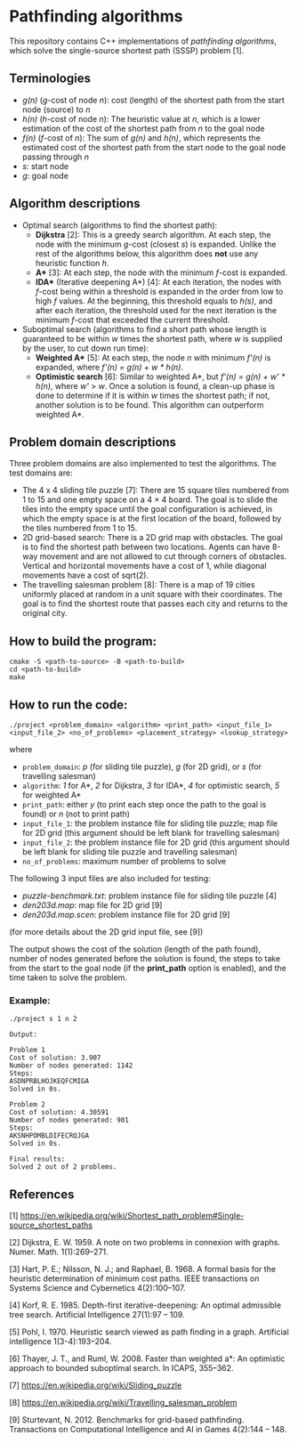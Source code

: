 # Pathfinding algorithms

This repository contains C++ implementations of *pathfinding algorithms*, which solve the single-source shortest path
(SSSP) problem [1].
 
## Terminologies
* *g(n)* (*g*-cost of node *n*): cost (length) of the shortest path from the start node (source) to *n*
* *h(n)* (*h*-cost of node *n*): The heuristic value at *n*, which is a lower estimation of the cost of the shortest
path from *n* to the goal node
* *f(n)* (*f*-cost of *n*): The sum of *g(n)* and *h(n)*, which represents the estimated cost of the shortest path from
the start node to the goal node passing through *n*
* *s*: start node
* *g*: goal node 

## Algorithm descriptions
* Optimal search (algorithms to find the shortest path):
  * __Dijkstra__ [2]: This is a greedy search algorithm. At each step, the node with the minimum *g*-cost (closest
  *s*) is expanded. Unlike the rest of the algorithms below, this algorithm does **not** use any heuristic function *h*.
  * __A\*__ [3]: At each step, the node with the minimum *f*-cost is expanded.
  * __IDA\*__ (Iterative deepening A*) [4]: At each iteration, the nodes with *f*-cost being within a threshold is
  expanded in the order from low to high *f* values. At the beginning, this threshold equals to *h(s)*, and after each
  iteration, the threshold used for the next iteration is the minimum *f*-cost that exceeded the current threshold.
* Suboptimal search (algorithms to find a short path whose length is guaranteed to be within *w* times the shortest
path, where *w* is supplied by the user, to cut down run time):
  * __Weighted A\*__ [5]: At each step, the node *n* with minimum *f'(n)* is expanded, where *f'(n) = g(n) + w \* h(n)*.
  * __Optimistic search__ [6]: Similar to weighted A*, but *f'(n) = g(n) + w' \* h(n)*, where *w'* > *w*. Once a
  solution is found, a clean-up phase is done to determine if it is within *w* times the shortest path; if not, another
  solution is to be found. This algorithm can outperform weighted A*.

## Problem domain descriptions
Three problem domains are also implemented to test the algorithms. The test domains are:
* The 4 x 4 sliding tile puzzle [7]: There are 15 square tiles numbered from 1 to 15 and one empty space on a 4 × 4
  board. The goal is to slide the tiles into the empty space until the goal configuration is achieved, in which the
  empty space is at the first location of the board, followed by the tiles numbered from 1 to 15.
* 2D grid-based search: There is a 2D grid map with obstacles. The goal is to find the shortest path between two
  locations. Agents can have 8-way movement and are not allowed to cut through corners of obstacles. Vertical and
  horizontal movements have a cost of 1, while diagonal movements have a cost of sqrt(2).
* The travelling salesman problem [8]: There is a map of 19 cities uniformly placed at random in a unit square with
  their coordinates. The goal is to find the shortest route that passes each city and returns to the original city.
  

## How to build the program:
    cmake -S <path-to-source> -B <path-to-build>
    cd <path-to-build>
    make

## How to run the code:
    ./project <problem_domain> <algorithm> <print_path> <input_file_1> <input_file_2> <no_of_problems> <placement_strategy> <lookup_strategy>
where
  * `problem_domain`: *p* (for sliding tile puzzle), *g* (for 2D grid), or *s* (for travelling salesman)
  * `algorithm`: *1* for A*, *2* for Dijkstra, *3* for IDA*, *4* for optimistic search, *5* for weighted A*
  * `print_path`: either *y* (to print each step once the path to the goal is found) or *n* (not to print path)
  * `input_file_1`: the problem instance file for sliding tile puzzle; map file for 2D grid (this argument should be left blank for travelling salesman)
  * `input_file_2`: the problem instance file for 2D grid (this argument should be left blank for sliding tile puzzle and travelling salesman)
  * `no_of_problems`: maximum number of problems to solve

The following 3 input files are also included for testing:
  * *puzzle-benchmark.txt*: problem instance file for sliding tile puzzle [4]
  * *den203d.map*: map file for 2D grid [9]
  * *den203d.map.scen*: problem instance file for 2D grid [9]
  
  (for more details about the 2D grid input file, see [9])
  
The output shows the cost of the solution (length of the path found), number of nodes generated before the solution is
found, the steps to take from the start to the goal node (if the **print_path** option is enabled), and the time taken
to solve the problem.
  
### Example:

    ./project s 1 n 2
    
    Output:
    
    Problem 1
    Cost of solution: 3.907
    Number of nodes generated: 1142
    Steps:
    ASDNPRBLHOJKEQFCMIGA
    Solved in 0s.
    
    Problem 2
    Cost of solution: 4.30591
    Number of nodes generated: 901
    Steps:
    AKSNHPOMBLDIFECRQJGA
    Solved in 0s.
    
    Final results:
    Solved 2 out of 2 problems.
 
## References

[1] https://en.wikipedia.org/wiki/Shortest_path_problem#Single-source_shortest_paths
 
[2] Dijkstra, E. W. 1959. A note on two problems in connexion with graphs. Numer. Math. 1(1):269–271.
 
[3] Hart, P. E.; Nilsson, N. J.; and Raphael, B. 1968. A formal basis for the heuristic determination of minimum cost paths. IEEE transactions on Systems Science and Cybernetics 4(2):100–107.

[4] Korf, R. E. 1985. Depth-first iterative-deepening: An optimal admissible tree search. Artificial Intelligence 27(1):97 – 109.
 
[5] Pohl, I. 1970. Heuristic search viewed as path finding in a graph. Artificial intelligence 1(3-4):193–204.

[6] Thayer, J. T., and Ruml, W. 2008. Faster than weighted a*: An optimistic approach to bounded suboptimal search. In ICAPS, 355–362.
  
[7] https://en.wikipedia.org/wiki/Sliding_puzzle

[8] https://en.wikipedia.org/wiki/Travelling_salesman_problem
 
[9] Sturtevant, N. 2012. Benchmarks for grid-based pathfinding. Transactions on Computational Intelligence and AI in Games 4(2):144 – 148.